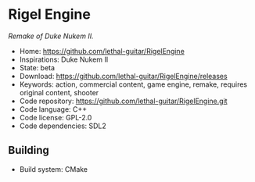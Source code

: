 # Rigel Engine

_Remake of Duke Nukem II._

- Home: https://github.com/lethal-guitar/RigelEngine
- Inspirations: Duke Nukem II
- State: beta
- Download: https://github.com/lethal-guitar/RigelEngine/releases
- Keywords: action, commercial content, game engine, remake, requires original content, shooter
- Code repository: https://github.com/lethal-guitar/RigelEngine.git
- Code language: C++
- Code license: GPL-2.0
- Code dependencies: SDL2

## Building

- Build system: CMake
